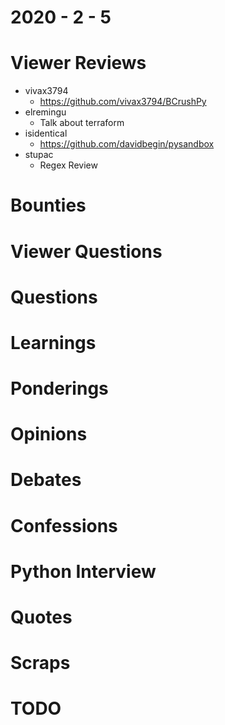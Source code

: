 2020 - 2 - 5
============

Viewer Reviews
==============
- vivax3794
  - https://github.com/vivax3794/BCrushPy
- elremingu
  - Talk about terraform
- isidentical
  - https://github.com/davidbegin/pysandbox
- stupac
  - Regex Review

Bounties
========

Viewer Questions
================

Questions
=========

Learnings
=========

Ponderings
==========

Opinions
========

Debates
=======

Confessions
===========

Python Interview
================

Quotes
======

Scraps
======

TODO
====
